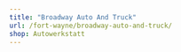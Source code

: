 ```yaml
---
title: "Broadway Auto And Truck"
url: /fort-wayne/broadway-auto-and-truck/
shop: Autowerkstatt
---
```

